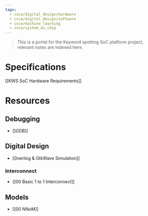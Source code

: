 ```yaml
---
tags:
  - csce/digital_design/hardware
  - csce/digital_design/software
  - csce/machine_learning
  - csce/system_on_chip
---
```

> This is a portal for the Keyword spotting SoC platform project, relevant notes are indexed here.

# Specifications

[[KWS SoC Hardware Requirements]]

# Resources

## Debugging
- [[GDB]]
## Digital Design
- [[Iverilog & GtkWave Simulation]]
### Interconnect
- [[00 Basic 1 to 1 Interconnect]]
## Models
- [[00 NNoM]]
